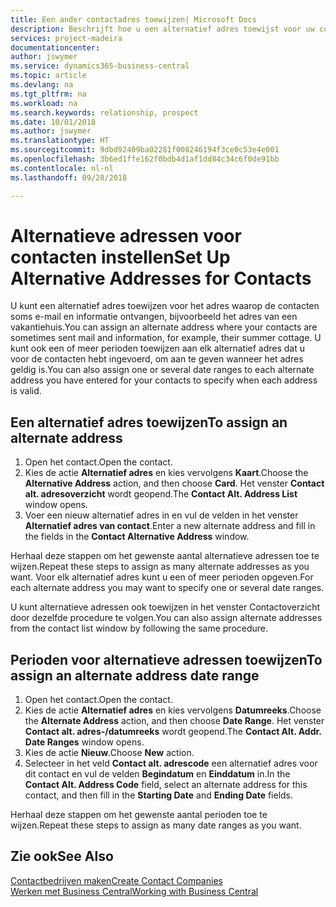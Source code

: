 ```yaml
---
title: Een ander contactadres toewijzen| Microsoft Docs
description: Beschrijft hoe u een alternatief adres toewijst voor uw contactpersonen of prospects, waar ze soms informatie toegestuurd krijgen.
services: project-madeira
documentationcenter: 
author: jswymer
ms.service: dynamics365-business-central
ms.topic: article
ms.devlang: na
ms.tgt_pltfrm: na
ms.workload: na
ms.search.keywords: relationship, prospect
ms.date: 10/01/2018
ms.author: jswymer
ms.translationtype: HT
ms.sourcegitcommit: 9dbd92409ba02281f008246194f3ce0c53e4e001
ms.openlocfilehash: 3b6ed1ffe162f0bdb4d1af1dd84c34c6f0de91bb
ms.contentlocale: nl-nl
ms.lasthandoff: 09/28/2018

---
```

# <a name="set-up-alternative-addresses-for-contacts"></a><span data-ttu-id="7d06a-103">Alternatieve adressen voor contacten instellen</span><span class="sxs-lookup"><span data-stu-id="7d06a-103">Set Up Alternative Addresses for Contacts</span></span>
<span data-ttu-id="7d06a-104">U kunt een alternatief adres toewijzen voor het adres waarop de contacten soms e-mail en informatie ontvangen, bijvoorbeeld het adres van een vakantiehuis.</span><span class="sxs-lookup"><span data-stu-id="7d06a-104">You can assign an alternate address where your contacts are sometimes sent mail and information, for example, their summer cottage.</span></span> <span data-ttu-id="7d06a-105">U kunt ook een of meer perioden toewijzen aan elk alternatief adres dat u voor de contacten hebt ingevoerd, om aan te geven wanneer het adres geldig is.</span><span class="sxs-lookup"><span data-stu-id="7d06a-105">You can also assign one or several date ranges to each alternate address you have entered for your contacts to specify when each address is valid.</span></span>

## <a name="to-assign-an-alternate-address"></a><span data-ttu-id="7d06a-106">Een alternatief adres toewijzen</span><span class="sxs-lookup"><span data-stu-id="7d06a-106">To assign an alternate address</span></span>
1. <span data-ttu-id="7d06a-107">Open het contact.</span><span class="sxs-lookup"><span data-stu-id="7d06a-107">Open the contact.</span></span>
2. <span data-ttu-id="7d06a-108">Kies de actie **Alternatief adres** en kies vervolgens **Kaart**.</span><span class="sxs-lookup"><span data-stu-id="7d06a-108">Choose the **Alternative Address** action, and then choose **Card**.</span></span> <span data-ttu-id="7d06a-109">Het venster **Contact alt. adresoverzicht** wordt geopend.</span><span class="sxs-lookup"><span data-stu-id="7d06a-109">The **Contact Alt. Address List** window opens.</span></span>
3. <span data-ttu-id="7d06a-110">Voer een nieuw alternatief adres in en vul de velden in het venster **Alternatief adres van contact**.</span><span class="sxs-lookup"><span data-stu-id="7d06a-110">Enter a new alternate address and fill in the fields in the **Contact Alternative Address** window.</span></span>

<span data-ttu-id="7d06a-111">Herhaal deze stappen om het gewenste aantal alternatieve adressen toe te wijzen.</span><span class="sxs-lookup"><span data-stu-id="7d06a-111">Repeat these steps to assign as many alternate addresses as you want.</span></span> <span data-ttu-id="7d06a-112">Voor elk alternatief adres kunt u een of meer perioden opgeven.</span><span class="sxs-lookup"><span data-stu-id="7d06a-112">For each alternate address you may want to specify one or several date ranges.</span></span>

<span data-ttu-id="7d06a-113">U kunt alternatieve adressen ook toewijzen in het venster Contactoverzicht door dezelfde procedure te volgen.</span><span class="sxs-lookup"><span data-stu-id="7d06a-113">You can also assign alternate addresses from the contact list window by following the same procedure.</span></span>

## <a name="to-assign-an-alternate-address-date-range"></a><span data-ttu-id="7d06a-114">Perioden voor alternatieve adressen toewijzen</span><span class="sxs-lookup"><span data-stu-id="7d06a-114">To assign an alternate address date range</span></span>
1. <span data-ttu-id="7d06a-115">Open het contact.</span><span class="sxs-lookup"><span data-stu-id="7d06a-115">Open the contact.</span></span>
2. <span data-ttu-id="7d06a-116">Kies de actie **Alternatief adres** en kies vervolgens **Datumreeks**.</span><span class="sxs-lookup"><span data-stu-id="7d06a-116">Choose the **Alternate Address** action, and then choose **Date Range**.</span></span> <span data-ttu-id="7d06a-117">Het venster **Contact alt. adres-/datumreeks** wordt geopend.</span><span class="sxs-lookup"><span data-stu-id="7d06a-117">The **Contact Alt. Addr. Date Ranges** window opens.</span></span>
3. <span data-ttu-id="7d06a-118">Kies de actie **Nieuw**.</span><span class="sxs-lookup"><span data-stu-id="7d06a-118">Choose **New** action.</span></span>
4. <span data-ttu-id="7d06a-119">Selecteer in het veld **Contact alt. adrescode** een alternatief adres voor dit contact en vul de velden **Begindatum** en **Einddatum** in.</span><span class="sxs-lookup"><span data-stu-id="7d06a-119">In the **Contact Alt. Address Code** field, select an alternate address for this contact, and then fill in the **Starting Date** and **Ending Date** fields.</span></span>

<span data-ttu-id="7d06a-120">Herhaal deze stappen om het gewenste aantal perioden toe te wijzen.</span><span class="sxs-lookup"><span data-stu-id="7d06a-120">Repeat these steps to assign as many date ranges as you want.</span></span>

## <a name="see-also"></a><span data-ttu-id="7d06a-121">Zie ook</span><span class="sxs-lookup"><span data-stu-id="7d06a-121">See Also</span></span>
[<span data-ttu-id="7d06a-122">Contactbedrijven maken</span><span class="sxs-lookup"><span data-stu-id="7d06a-122">Create Contact Companies</span></span>](marketing-create-contact-companies.md)  
[<span data-ttu-id="7d06a-123">Werken met Business Central</span><span class="sxs-lookup"><span data-stu-id="7d06a-123">Working with Business Central</span></span>](ui-work-product.md)

